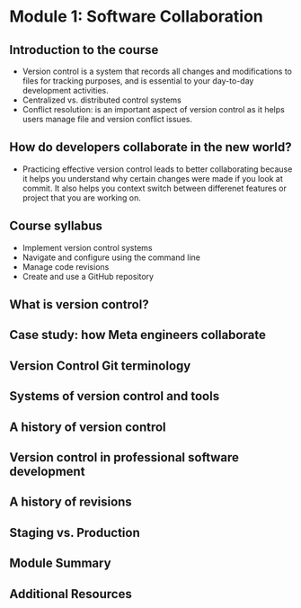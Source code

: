 # Module 1: Software Collaboration
## Introduction to the course
- Version control is a system that records all changes and modifications to files for tracking purposes, and is essential to your day-to-day development activities.
- Centralized vs. distributed control systems
- Conflict resolution: is an important aspect of version control as it helps users manage file and version conflict issues.
## How do developers collaborate in the new world?
- Practicing effective version control leads to better collaborating because it helps you understand why certain changes were made if you look at commit. It also helps you context switch between differenet features or project that you are working on.  
## Course syllabus
- Implement version control systems
- Navigate and configure using the command line
- Manage code revisions
- Create and use a GitHub repository
## What is version control?

## Case study: how Meta engineers collaborate
## Version Control Git terminology
## Systems of version control and tools
## A history of version control
## Version control in professional software development
## A history of revisions
## Staging vs. Production
## Module Summary
## Additional Resources
